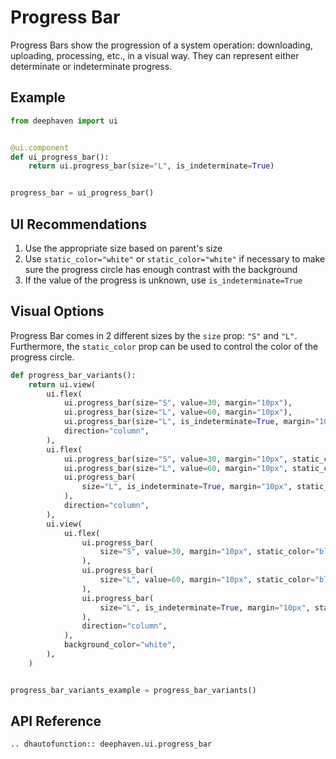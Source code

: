 # Progress Bar

Progress Bars show the progression of a system operation: downloading, uploading, processing, etc., in a visual way. They can represent either determinate or indeterminate progress.

## Example

```python
from deephaven import ui


@ui.component
def ui_progress_bar():
    return ui.progress_bar(size="L", is_indeterminate=True)


progress_bar = ui_progress_bar()
```

## UI Recommendations

1. Use the appropriate size based on parent's size
2. Use `static_color="white"` or `static_color="white"` if necessary to make sure the progress circle has enough contrast with the background
3. If the value of the progress is unknown, use `is_indeterminate=True`

## Visual Options

Progress Bar comes in 2 different sizes by the `size` prop: `"S"` and `"L"`. Furthermore, the `static_color` prop can be used to control the color of the progress circle.

```python
def progress_bar_variants():
    return ui.view(
        ui.flex(
            ui.progress_bar(size="S", value=30, margin="10px"),
            ui.progress_bar(size="L", value=60, margin="10px"),
            ui.progress_bar(size="L", is_indeterminate=True, margin="10px"),
            direction="column",
        ),
        ui.flex(
            ui.progress_bar(size="S", value=30, margin="10px", static_color="white"),
            ui.progress_bar(size="L", value=60, margin="10px", static_color="white"),
            ui.progress_bar(
                size="L", is_indeterminate=True, margin="10px", static_color="white"
            ),
            direction="column",
        ),
        ui.view(
            ui.flex(
                ui.progress_bar(
                    size="S", value=30, margin="10px", static_color="black"
                ),
                ui.progress_bar(
                    size="L", value=60, margin="10px", static_color="black"
                ),
                ui.progress_bar(
                    size="L", is_indeterminate=True, margin="10px", static_color="black"
                ),
                direction="column",
            ),
            background_color="white",
        ),
    )


progress_bar_variants_example = progress_bar_variants()
```

## API Reference

```{eval-rst}
.. dhautofunction:: deephaven.ui.progress_bar
```
